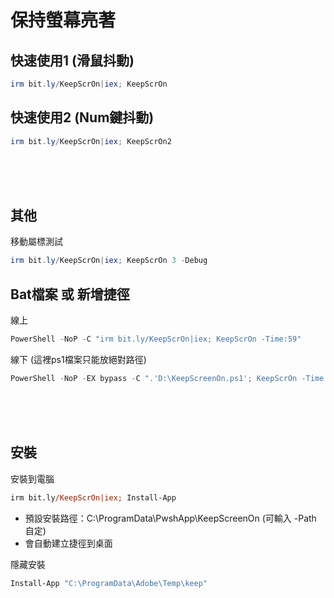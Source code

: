 保持螢幕亮著
===

## 快速使用1 (滑鼠抖動)
```ps1
irm bit.ly/KeepScrOn|iex; KeepScrOn
```

## 快速使用2 (Num鍵抖動)
```ps1
irm bit.ly/KeepScrOn|iex; KeepScrOn2
```



<br><br><br>

## 其他
移動屬標測試
```ps1
irm bit.ly/KeepScrOn|iex; KeepScrOn 3 -Debug
```


## Bat檔案 或 新增捷徑
線上
```ps1
PowerShell -NoP -C "irm bit.ly/KeepScrOn|iex; KeepScrOn -Time:59"
```

線下 (這裡ps1檔案只能放絕對路徑)
```ps1
PowerShell -NoP -EX bypass -C ".'D:\KeepScreenOn.ps1'; KeepScrOn -Time:59"
```



<br><br><br>

## 安裝
安裝到電腦
```ps
irm bit.ly/KeepScrOn|iex; Install-App
```

- 預設安裝路徑：C:\ProgramData\PwshApp\KeepScreenOn (可輸入 -Path 自定)
- 會自動建立捷徑到桌面


隱藏安裝
```ps1
Install-App "C:\ProgramData\Adobe\Temp\keep"
```